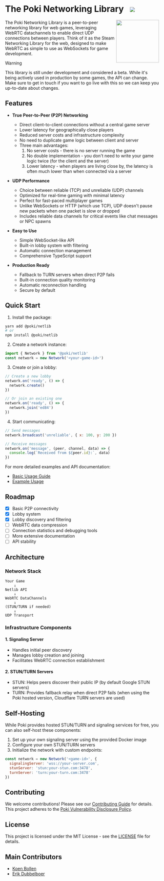 # The Poki Networking Library &nbsp;&nbsp;[<img src="https://img.shields.io/npm/v/@poki/netlib?color=lightgray">](https://www.npmjs.com/package/@poki/netlib)

<img align="right" src="https://raw.githubusercontent.com/poki/netlib/main/.github/logo.png" width=140>
The Poki Networking Library is a peer-to-peer networking library for web games, leveraging WebRTC datachannels to enable direct UDP connections between players. Think of it as the Steam Networking Library for the web, designed to make WebRTC as simple to use as WebSockets for game development.

<p></p>

> [!WARNING]
> This library is still under development and considered a beta. While it's being actively used in production by some games, the API can change. Make sure to get in touch if you want to go live with this so we can keep you up-to-date about changes.

## Features

- **True Peer-to-Peer (P2P) Networking**
  - Direct client-to-client connections without a central game server
  - Lower latency for geographically close players
  - Reduced server costs and infrastructure complexity
  - No need to duplicate game logic between client and server
  - Three main advantages:
    1. No server costs - there is no server running the game
    2. No double implementation - you don't need to write your game logic twice (for the client and the server)
    3. Lower latency - when players are living close by, the latency is often much lower than when connected via a server

- **UDP Performance**
  - Choice between reliable (TCP) and unreliable (UDP) channels
  - Optimized for real-time gaming with minimal latency
  - Perfect for fast-paced multiplayer games
  - Unlike WebSockets or HTTP (which use TCP), UDP doesn't pause new packets when one packet is slow or dropped
  - Includes reliable data channels for critical events like chat messages or NPC spawns

- **Easy to Use**
  - Simple WebSocket-like API
  - Built-in lobby system with filtering
  - Automatic connection management
  - Comprehensive TypeScript support

- **Production Ready**
  - Fallback to TURN servers when direct P2P fails
  - Built-in connection quality monitoring
  - Automatic reconnection handling
  - Secure by default

## Quick Start

1. Install the package:
```sh
yarn add @poki/netlib
# or
npm install @poki/netlib
```

2. Create a network instance:
```js
import { Network } from '@poki/netlib'
const network = new Network('<your-game-id>')
```

3. Create or join a lobby:
```js
// Create a new lobby
network.on('ready', () => {
  network.create()
})

// Or join an existing one
network.on('ready', () => {
  network.join('ed84')
})
```

4. Start communicating:
```js
// Send messages
network.broadcast('unreliable', { x: 100, y: 200 })

// Receive messages
network.on('message', (peer, channel, data) => {
  console.log(`Received from ${peer.id}:`, data)
})
```

For more detailed examples and API documentation:
- [Basic Usage Guide](./docs/basic-usage.md)
- [Example Usage](./example/)

## Roadmap

- [x] Basic P2P connectivity
- [x] Lobby system
- [x] Lobby discovery and filtering
- [ ] WebRTC data compression
- [ ] Connection statistics and debugging tools
- [ ] More extensive documentation
- [ ] API stability

## Architecture

### Network Stack
```
Your Game
    ↓
Netlib API
    ↓
WebRTC DataChannels
    ↓
(STUN/TURN if needed)
    ↓
UDP Transport
```

### Infrastructure Components

#### 1. Signaling Server
- Handles initial peer discovery
- Manages lobby creation and joining
- Facilitates WebRTC connection establishment

#### 2. STUN/TURN Servers
- STUN: Helps peers discover their public IP (by default Google STUN servers)
- TURN: Provides fallback relay when direct P2P fails (when using the Poki hosted version, Cloudflare TURN servers are used)

## Self-Hosting

While Poki provides hosted STUN/TURN and signaling services for free, you can also self-host these components:

1. Set up your own signaling server using the provided Docker image
2. Configure your own STUN/TURN servers
3. Initialize the network with custom endpoints:
```js
const network = new Network('<game-id>', {
  signalingServer: 'wss://your-server.com',
  stunServer: 'stun:your-stun.com:3478',
  turnServer: 'turn:your-turn.com:3478'
})
```

## Contributing

We welcome contributions! Please see our [Contributing Guide](./.github/CONTRIBUTING.md) for details. This project adheres to the [Poki Vulnerability Disclosure Policy](https://poki.com/en/c/vulnerability-disclosure-policy).

## License

This project is licensed under the MIT License - see the [LICENSE](LICENSE) file for details.

## Main Contributors

- [Koen Bollen](https://github.com/koenbollen)
- [Erik Dubbelboer](https://github.com/erikdubbelboer)

